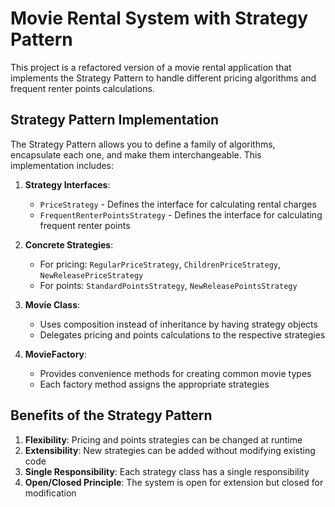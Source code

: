 # Movie Rental System with Strategy Pattern

This project is a refactored version of a movie rental application that implements the Strategy Pattern to handle different pricing algorithms and frequent renter points calculations.

## Strategy Pattern Implementation

The Strategy Pattern allows you to define a family of algorithms, encapsulate each one, and make them interchangeable. This implementation includes:

1. **Strategy Interfaces**:
   - `PriceStrategy` - Defines the interface for calculating rental charges
   - `FrequentRenterPointsStrategy` - Defines the interface for calculating frequent renter points

2. **Concrete Strategies**:
   - For pricing: `RegularPriceStrategy`, `ChildrenPriceStrategy`, `NewReleasePriceStrategy`
   - For points: `StandardPointsStrategy`, `NewReleasePointsStrategy`

3. **Movie Class**:
   - Uses composition instead of inheritance by having strategy objects
   - Delegates pricing and points calculations to the respective strategies

4. **MovieFactory**:
   - Provides convenience methods for creating common movie types
   - Each factory method assigns the appropriate strategies

## Benefits of the Strategy Pattern

1. **Flexibility**: Pricing and points strategies can be changed at runtime
2. **Extensibility**: New strategies can be added without modifying existing code
3. **Single Responsibility**: Each strategy class has a single responsibility
4. **Open/Closed Principle**: The system is open for extension but closed for modification
```
